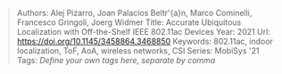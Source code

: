 > Authors: Alej Pizarro, Joan Palacios Beltr\'{a}n, Marco Cominelli, Francesco Gringoli, Joerg Widmer
> Title: Accurate Ubiquitous Localization with Off-the-Shelf IEEE 802.11ac Devices
> Year: 2021
> Url: https://doi.org/10.1145/3458864.3468850
> Keywords: 802.11ac, indoor localization, ToF, AoA, wireless networks, CSI
> Series: MobiSys '21
> Tags: *Define your own tags here, separate by comma*